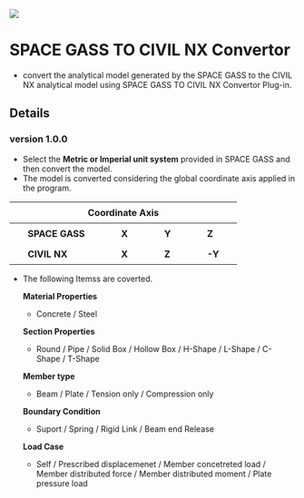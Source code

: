 ![](https://hubs.ly/Q02hxwP10)

# SPACE GASS TO CIVIL NX Convertor
- convert the analytical model generated by the SPACE GASS to the CIVIL NX analytical model using SPACE GASS TO CIVIL NX Convertor Plug-in.
## Details
### version 1.0.0
- Select the **Metric or Imperial unit system** provided in SPACE GASS and then convert the model.
- The model is converted considering the global coordinate axis applied in the program.

<table style="border-collapse: collapse; width: 100%;">
   <thead>
      <tr>
         <th colspan="4" style="padding: 8px 32px;"><strong>Coordinate Axis</strong></th>
      </tr>
   </thead>
   <tbody>
      <tr> 
         <td style="padding: 8px 32px;"><strong>SPACE GASS</strong></td> 
         <td style="padding: 8px 32px;"><strong>X</strong></td>
         <td style="padding: 8px 32px;"><strong>Y</strong></td>
         <td style="padding: 8px 32px;"><strong>Z</strong></td>
      </tr>    
      <tr>      
         <td style="padding: 8px 32px;"><strong>CIVIL NX</strong></td>
         <td style="padding: 8px 32px;"><strong>X</strong></td>
         <td style="padding: 8px 32px;"><strong>Z</strong></td>
         <td style="padding: 8px 32px;"><strong>-Y</strong></td>
      </tr>  
   </tbody>
</table>

   

- The following Itemss are coverted.

 
    **Material Properties**
	- Concrete / Steel

    **Section Properties**
    - Round / Pipe / Solid Box / Hollow Box / H-Shape / L-Shape / C-Shape / T-Shape


    **Member type**
    - Beam / Plate / Tension only / Compression only


	**Boundary Condition**
    - Suport / Spring / Rigid Link / Beam end Release 


	**Load Case**
    - Self / Prescribed displacemenet / Member concetreted load / Member distributed force / Member distributed moment / Plate pressure load 

